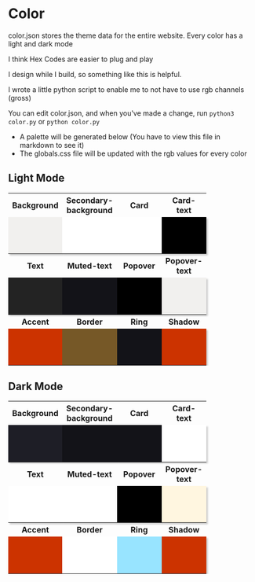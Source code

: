# Color

color.json stores the theme data for the entire website. Every color has a light and dark mode

I think Hex Codes are easier to plug and play

I design while I build, so something like this is helpful.

I wrote a little python script to enable me to not have to use rgb channels (gross)

You can edit color.json, and when you've made a change, run `python3 color.py` or `python color.py`
  - A palette will be generated below (You have to view this file in markdown to see it)
  - The globals.css file will be updated with the rgb values for every color

## Light Mode

<table>
 <tr>
    <th>Background</th>
    <th>Secondary-background</th>
    <th>Card</th>
    <th>Card-text</th>
 </tr>
 <tr>
    <td style="inline-block; width: 75px; height: 75px; background-color: #F1F0EE; box-shadow: 3px 3px 3px rgba(0, 0, 0, 0.2);"></td>
    <td style="inline-block; width: 75px; height: 75px; background-color: #FFFFFF; box-shadow: 3px 3px 3px rgba(0, 0, 0, 0.2);"></td>
    <td style="inline-block; width: 75px; height: 75px; background-color: #FFFFFF; box-shadow: 3px 3px 3px rgba(0, 0, 0, 0.2);"></td>
    <td style="inline-block; width: 75px; height: 75px; background-color: #000000; box-shadow: 3px 3px 3px rgba(0, 0, 0, 0.2);"></td>
 </tr>
 <tr>
    <th>Text</th>
    <th>Muted-text</th>
    <th>Popover</th>
    <th>Popover-text</th>
 </tr>
 <tr>
    <td style="inline-block; width: 75px; height: 75px; background-color: #232323; box-shadow: 3px 3px 3px rgba(0, 0, 0, 0.2);"></td>
    <td style="inline-block; width: 75px; height: 75px; background-color: #131318; box-shadow: 3px 3px 3px rgba(0, 0, 0, 0.2);"></td>
    <td style="inline-block; width: 75px; height: 75px; background-color: #000000; box-shadow: 3px 3px 3px rgba(0, 0, 0, 0.2);"></td>
    <td style="inline-block; width: 75px; height: 75px; background-color: #F1F0EE; box-shadow: 3px 3px 3px rgba(0, 0, 0, 0.2);"></td>
 </tr>
 <tr>
    <th>Accent</th>
    <th>Border</th>
    <th>Ring</th>
    <th>Shadow</th>
 </tr>
 <tr>
    <td style="inline-block; width: 75px; height: 75px; background-color: #CC3300; box-shadow: 3px 3px 3px rgba(0, 0, 0, 0.2);"></td>
    <td style="inline-block; width: 75px; height: 75px; background-color: #765827; box-shadow: 3px 3px 3px rgba(0, 0, 0, 0.2);"></td>
    <td style="inline-block; width: 75px; height: 75px; background-color: #131318; box-shadow: 3px 3px 3px rgba(0, 0, 0, 0.2);"></td>
    <td style="inline-block; width: 75px; height: 75px; background-color: #CC3300; box-shadow: 3px 3px 3px rgba(0, 0, 0, 0.2);"></td>
 </tr>
</table>

## Dark Mode

<table>
 <tr>
    <th>Background</th>
    <th>Secondary-background</th>
    <th>Card</th>
    <th>Card-text</th>
 </tr>
 <tr>
    <td style="inline-block; width: 75px; height: 75px; background-color: #1E1E26; box-shadow: 3px 3px 3px rgba(0, 0, 0, 0.2);"></td>
    <td style="inline-block; width: 75px; height: 75px; background-color: #131318; box-shadow: 3px 3px 3px rgba(0, 0, 0, 0.2);"></td>
    <td style="inline-block; width: 75px; height: 75px; background-color: #131318; box-shadow: 3px 3px 3px rgba(0, 0, 0, 0.2);"></td>
    <td style="inline-block; width: 75px; height: 75px; background-color: #FFFFFF; box-shadow: 3px 3px 3px rgba(0, 0, 0, 0.2);"></td>
 </tr>
 <tr>
    <th>Text</th>
    <th>Muted-text</th>
    <th>Popover</th>
    <th>Popover-text</th>
 </tr>
 <tr>
    <td style="inline-block; width: 75px; height: 75px; background-color: #FFFFFF; box-shadow: 3px 3px 3px rgba(0, 0, 0, 0.2);"></td>
    <td style="inline-block; width: 75px; height: 75px; background-color: #FFFFFF; box-shadow: 3px 3px 3px rgba(0, 0, 0, 0.2);"></td>
    <td style="inline-block; width: 75px; height: 75px; background-color: #000000; box-shadow: 3px 3px 3px rgba(0, 0, 0, 0.2);"></td>
    <td style="inline-block; width: 75px; height: 75px; background-color: #FFF6E0; box-shadow: 3px 3px 3px rgba(0, 0, 0, 0.2);"></td>
 </tr>
 <tr>
    <th>Accent</th>
    <th>Border</th>
    <th>Ring</th>
    <th>Shadow</th>
 </tr>
 <tr>
    <td style="inline-block; width: 75px; height: 75px; background-color: #CC3300; box-shadow: 3px 3px 3px rgba(0, 0, 0, 0.2);"></td>
    <td style="inline-block; width: 75px; height: 75px; background-color: #FFFFFF; box-shadow: 3px 3px 3px rgba(0, 0, 0, 0.2);"></td>
    <td style="inline-block; width: 75px; height: 75px; background-color: #98E4FF; box-shadow: 3px 3px 3px rgba(0, 0, 0, 0.2);"></td>
    <td style="inline-block; width: 75px; height: 75px; background-color: #CC3300; box-shadow: 3px 3px 3px rgba(0, 0, 0, 0.2);"></td>
 </tr>
</table>

